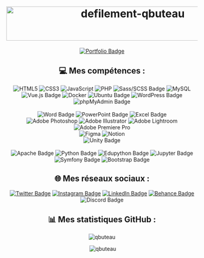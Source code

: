 <h1 align="center">
  <img src="https://readme-typing-svg.demolab.com/?lines=Bienvenue+sur+mon+GitHub+!;Je+m'appelle+Quentin+Buteau;et+je+suis+Développeur+Front-End+Junior.&font=Outfit%35Code&center=true&width=450&height=50&duration=3000&pause=1000" alt="defilement-qbuteau" width="650" height="90">
</h1>

<div align="center">

  [![Portfolio Badge](https://img.shields.io/badge/Portfolio-%23E12319?style=for-the-badge&logo=portfolio&logoColor=white)](http://qbuteau.fr/portfolio)
  
  ## 💻 Mes compétences :
  ![HTML5](https://img.shields.io/badge/html5-%23E34F26.svg?style=for-the-badge&logo=html5&logoColor=white)
  ![CSS3](https://img.shields.io/badge/css3-%231572B6.svg?style=for-the-badge&logo=css3&logoColor=white)
  ![JavaScript](https://img.shields.io/badge/javascript-%23323330.svg?style=for-the-badge&logo=javascript&logoColor=%23F7DF1E)
  ![PHP](https://img.shields.io/badge/php-%23777BB4.svg?style=for-the-badge&logo=php&logoColor=white)
  ![Sass/SCSS Badge](https://img.shields.io/badge/Sass/SCSS-CC6699?style=for-the-badge&logo=sass&logoColor=white)
  ![MySQL](https://img.shields.io/badge/mysql-%2300f.svg?style=for-the-badge&logo=mysql&logoColor=white)
  <br>
  ![Vue.js Badge](https://img.shields.io/badge/Vue.js-4FC08D?style=for-the-badge&logo=vue.js&logoColor=white)
  ![Docker](https://img.shields.io/badge/docker-%230db7ed.svg?style=for-the-badge&logo=docker&logoColor=white)
  ![Ubuntu Badge](https://img.shields.io/badge/Ubuntu-E95420?style=for-the-badge&logo=ubuntu&logoColor=white)
  ![WordPress Badge](https://img.shields.io/badge/WordPress-21759B?style=for-the-badge&logo=wordpress&logoColor=white)
  ![phpMyAdmin Badge](https://img.shields.io/badge/phpMyAdmin-4479A1?style=for-the-badge&logo=phpmyadmin&logoColor=white)
  <br><br>
  ![Word Badge](https://img.shields.io/badge/Word-2B579A?style=for-the-badge&logo=microsoft-word&logoColor=white)
  ![PowerPoint Badge](https://img.shields.io/badge/PowerPoint-B7472A?style=for-the-badge&logo=microsoft-powerpoint&logoColor=white)
  ![Excel Badge](https://img.shields.io/badge/Excel-217346?style=for-the-badge&logo=microsoft-excel&logoColor=white)<br>
  ![Adobe Photoshop](https://img.shields.io/badge/Photoshop-%2331A8FF.svg?style=for-the-badge&logo=adobe-photoshop&logoColor=white) 
  ![Adobe Illustrator](https://img.shields.io/badge/Illustrator-%23FF9A00.svg?style=for-the-badge&logo=adobe-illustrator&logoColor=white) 
  ![Adobe Lightroom](https://img.shields.io/badge/Lightroom-31A8FF.svg?style=for-the-badge&logo=Adobe%20Lightroom&logoColor=white) 
  ![Adobe Premiere Pro](https://img.shields.io/badge/Premiere%20Pro-9999FF.svg?style=for-the-badge&logo=Adobe%20Premiere%20Pro&logoColor=white) <br>
  ![Figma](https://img.shields.io/badge/Figma-%23F24E1E.svg?style=for-the-badge&logo=figma&logoColor=white) 
  ![Notion](https://img.shields.io/badge/Notion-%23000000.svg?style=for-the-badge&logo=notion&logoColor=white)
  <br>
  ![Unity Badge](https://img.shields.io/badge/Unity-000000?style=for-the-badge&logo=unity&logoColor=white)
  <br><br>
  ![Apache Badge](https://img.shields.io/badge/Apache-D22128?style=for-the-badge&logo=apache&logoColor=white)
  ![Python Badge](https://img.shields.io/badge/Python-3776AB?style=for-the-badge&logo=python&logoColor=white)
  ![Edupython Badge](https://img.shields.io/badge/Edupython-006400?style=for-the-badge&logo=python&logoColor=white)
  ![Jupyter Badge](https://img.shields.io/badge/Jupyter-F37626?style=for-the-badge&logo=jupyter&logoColor=white)
  ![Symfony Badge](https://img.shields.io/badge/Symfony-000000?style=for-the-badge&logo=symfony&logoColor=white)
  ![Bootstrap Badge](https://img.shields.io/badge/Bootstrap-563D7C?style=for-the-badge&logo=bootstrap&logoColor=white)
  
  ## 🌐 Mes réseaux sociaux :
  [![Twitter Badge](https://img.shields.io/badge/twitter-quentinbto__-1DA1F2?style=for-the-badge&logo=twitter&logoColor=white)](https://twitter.com/quentinbto_)
  [![Instagram Badge](https://img.shields.io/badge/instagram-quentin.bto-E4405F?style=for-the-badge&logo=instagram&logoColor=white)](https://www.instagram.com/quentin.bto/)
  [![LinkedIn Badge](https://img.shields.io/badge/linkedin-Quentin%20Buteau-0077B5?style=for-the-badge&logo=linkedin&logoColor=white)](https://www.linkedin.com/in/quentin-buteau/)
  [![Behance Badge](https://img.shields.io/badge/behance-Quentin%20Buteau-1769FF?style=for-the-badge&logo=behance&logoColor=white)](https://www.behance.net/qbuteau)
  ![Discord Badge](https://img.shields.io/badge/Discord-quentin.bto-7289DA?style=for-the-badge&logo=discord&logoColor=white)
  
  ## 📊 Mes statistiques GitHub :
  <p><img src="https://github-readme-stats.vercel.app/api/top-langs?username=qbuteau&show_icons=true&locale=en&layout=compact" alt="qbuteau" /></p>
  <p>&nbsp;<img src="https://github-readme-stats.vercel.app/api?username=qbuteau&show_icons=true&locale=en" alt="qbuteau" /></p>
</div>

